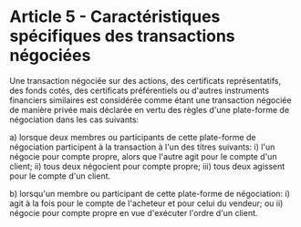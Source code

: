 # Article 5 - Caractéristiques spécifiques des transactions négociées


Une transaction négociée sur des actions, des certificats représentatifs, des fonds cotés, des certificats préférentiels ou d'autres instruments financiers similaires est considérée comme étant une transaction négociée de manière privée mais déclarée en vertu des règles d'une plate-forme de négociation dans les cas suivants:

a) lorsque deux membres ou participants de cette plate-forme de négociation participent à la transaction à l'un des titres suivants: i) l'un négocie pour compte propre, alors que l'autre agit pour le compte d'un client; ii) tous deux négocient pour compte propre; iii) tous deux agissent pour le compte d'un client.

b) lorsqu'un membre ou participant de cette plate-forme de négociation: i) agit à la fois pour le compte de l'acheteur et pour celui du vendeur; ou ii) négocie pour compte propre en vue d'exécuter l'ordre d'un client.
